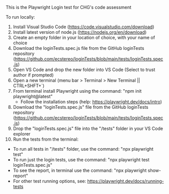 This is the Playwright Login test for CHG's code assessment

To run locally:
1) Install Visual Studio Code (https://code.visualstudio.com/download)
2) Install latest version of node.js (https://nodejs.org/en/download)
3) Create an empty folder in your location of choice, with your name of choice
4) Download the loginTests.spec.js file from the GitHub loginTests repository (https://github.com/ecstereo/loginTests/blob/main/tests/loginTests.spec.js)
5) Open VS Code and drop the new folder into VS Code (Select to trust author if prompted)
6) Open a new terminal (menu bar > Terminal > New Terminal || CTRL+SHFT+`)
7) From terminal install Playwright using the command: "npm init playwright@latest"
    - Follow the installation steps (help: https://playwright.dev/docs/intro)
8) Download the "loginTests.spec.js" file from the GitHub loginTests repository (https://github.com/ecstereo/loginTests/blob/main/tests/loginTests.spec.js)
9) Drop the "loginTests.spec.js" file into the "/tests" folder in your VS Code explorer
10) Run the tests from the terminal: 
  - To run all tests in "/tests" folder, use the command: "npx playwright test"
  - To run just the login tests, use the command: "npx playwright test loginTests.spec.js" 
  - To see the report, in terminal use the command: "npx playwright show-report"
  - For other test running options, see: https://playwright.dev/docs/running-tests
